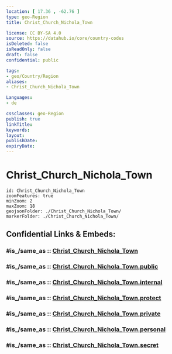 ```yaml
---
location: [ 17.36 , -62.76 ] 
type: geo-Region
title: Christ_Church_Nichola_Town

license: CC BY-SA 4.0
source: https://datahub.io/core/country-codes
isDeleted: false
isReadOnly: false
draft: false
confidential: public

tags:
- geo/Country/Region
aliases:
- Christ_Church_Nichola_Town

Languages:
- de

cssclasses: geo-Region
publish: true
linkTitle: 
keywords: 
layout: 
publishDate: 
expiryDate: 
---
```


# Christ_Church_Nichola_Town

```leaflet
id: Christ_Church_Nichola_Town
zoomFeatures: true 
minZoom: 2 
maxZoom: 18
geojsonFolder: ./Christ_Church_Nichola_Town/
markerFolder: ./Christ_Church_Nichola_Town/
```


## Confidential Links & Embeds: 

### #is_/same_as :: [Christ_Church_Nichola_Town](/_Standards/Earth/Continent/America~Caribbean/Saint_Kitts_and_Nevis~Islands/parishes~Saint_Kitts_and_Nevis/Christ_Church_Nichola_Town.md) 

### #is_/same_as :: [Christ_Church_Nichola_Town.public](/_public/Earth/Continent/America~Caribbean/Saint_Kitts_and_Nevis~Islands/parishes~Saint_Kitts_and_Nevis/Christ_Church_Nichola_Town.public.md) 

### #is_/same_as :: [Christ_Church_Nichola_Town.internal](/_internal/Earth/Continent/America~Caribbean/Saint_Kitts_and_Nevis~Islands/parishes~Saint_Kitts_and_Nevis/Christ_Church_Nichola_Town.internal.md) 

### #is_/same_as :: [Christ_Church_Nichola_Town.protect](/_protect/Earth/Continent/America~Caribbean/Saint_Kitts_and_Nevis~Islands/parishes~Saint_Kitts_and_Nevis/Christ_Church_Nichola_Town.protect.md) 

### #is_/same_as :: [Christ_Church_Nichola_Town.private](/_private/Earth/Continent/America~Caribbean/Saint_Kitts_and_Nevis~Islands/parishes~Saint_Kitts_and_Nevis/Christ_Church_Nichola_Town.private.md) 

### #is_/same_as :: [Christ_Church_Nichola_Town.personal](/_personal/Earth/Continent/America~Caribbean/Saint_Kitts_and_Nevis~Islands/parishes~Saint_Kitts_and_Nevis/Christ_Church_Nichola_Town.personal.md) 

### #is_/same_as :: [Christ_Church_Nichola_Town.secret](/_secret/Earth/Continent/America~Caribbean/Saint_Kitts_and_Nevis~Islands/parishes~Saint_Kitts_and_Nevis/Christ_Church_Nichola_Town.secret.md)

